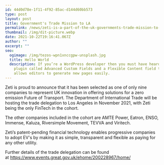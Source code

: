 ```yaml
---
id: 44d0d78e-1f11-4f92-85ac-d144d60bb573
type: post
layout: post
title: Government's Trade Mission to LA
permalink: /news/zeti-is-a-part-of-the-uk-governments-trade-mission-to-la/
thumbnail: /img/dit-picture.webp
date: 2021-10-22T19:16:41.067Z
author: ""
excerpt: ""
seo:
  ogimage: /img/tezos-wpn1xnccgpw-unsplash.jpg
  title: Hello World
  description: If you’re a WordPress developer then you must have heard about a
    plugin called Advanced Custom Fields and a Flexible Content field that
    allows editors to generate new pages easily.
---
```

Zeti is proud to announce that it has been selected as one of only nine companies to represent UK innovation in offering solutions for a zero emission Future of Transport. The Department of International Trade will be hosting the trade delegation to Los Angeles in November 2021, with Zeti being the only FinTech in the cohort.

The other companies included in the cohort are AMTE Power, Eatron, ENSO, Immense, Kaluza, Riversimple Movement, TEVVA and Viritech.

Zeti’s patent-pending financial technology enables progressive companies to adopt EV's by making it as simple, transparent and flexible as paying for any other utility.

Further details of the trade delegation can be found at <https://www.events.great.gov.uk/ehome/200228967/home/>
